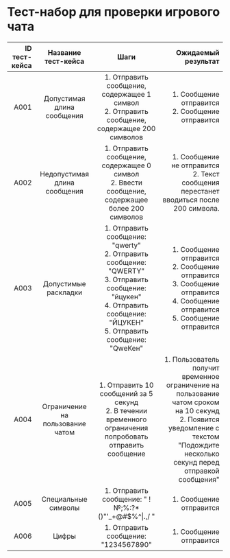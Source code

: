 # **Тест-набор для проверки игрового чата**

| ID тест-кейса |       Название тест-кейса        |                                                                                       Шаги                                                                                       |                                                                                                                                                                Ожидаемый результат |
| ------------: | :------------------------------: | :------------------------------------------------------------------------------------------------------------------------------------------------------------------------------: | ---------------------------------------------------------------------------------------------------------------------------------------------------------------------------------: |
|          A001 |    Допустимая длина сообщения    |                                          1. Отправить сообщение, содержащее 1 символ<br>2. Отправить сообщение, содержащее 200 символов                                          |                                                                                                                                 1. Сообщение отправится<br>2. Сообщение отправится |
|          A002 |   Недопустимая длина сообщения   |                                        1. Отправить сообщение, содержащее 0 символ<br>2. Ввести сообщение, содержащее более 200 символов                                         |                                                                                           1. Сообщение не отправится<br>2. Текст сообщения перестанет вводиться после 200 символа. |
|          A003 |       Допустимые раскладки       | 1. Отправить сообщение: "qwerty"<br>2. Отправить сообщение: "QWERTY"<br>3. Отправить сообщение: "йцукен"<br>4. Отправить сообщение: "ЙЦУКЕН"<br>5. Отправить сообщение: "QweКен" |                                                1. Сообщение отправится<br>2. Сообщение отправится<br>3. Сообщение отправится<br>4. Сообщение отправится<br>5. Сообщение отправится |
|          A004 | Ограничение на пользование чатом |                                   1. Отправить 10 сообщений за 5 секунд<br>2. В течении временного ограничения попробовать отправить сообщение                                   | 1. Пользователь получит временное ограничение на пользование чатом сроком на 10 секунд<br>2. Появится уведомление с текстом "Подождите несколько секунд перед отправкой сообщения" |
|          A005 |       Специальные символы        |                                                              1. Отправить сообщение: " !№;%:?\*()"'\_+@#$%^\|.,/ "                                                               |                                                                                                                                                            1. Сообщение отправится |
|          A006 |              Цифры               |                                                                       1. Отправить сообщение: "1234567890"                                                                       |                                                                                                                                                            1. Сообщение отправится |
